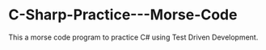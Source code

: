 # C-Sharp-Practice---Morse-Code

This a morse code program to practice C# using Test Driven Development.
